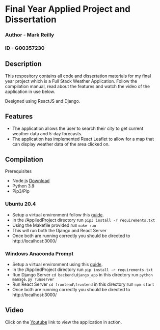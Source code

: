 # Final Year Applied Project and Dissertation 
### Author - Mark Reilly 
### ID - G00357230

## Description

This respository contains all code and dissertation materials for my final year project which is a Full Stack Weather Application. Follow the compilation manual, read about the features and watch the video of the application in use below.

Designed using ReactJS and Django.

## Features

- The application allows the user to search their city to get current weather data and 5-day forecasts.
- The application has implemented React Leaflet to allow for a map that can display weather data of the area clicked on.

## Compilation

Prerequisites
- Node.js [Download](https://nodejs.org/en/download/)
- Python 3.8
- Pip3/Pip

### Ubuntu 20.4
- Setup a virtual environment follow this [guide](https://gist.github.com/frfahim/73c0fad6350332cef7a653bcd762f08d).
- In the /AppliedProject directory run `pip3 install -r requirements.txt`
- Using the Makefile provided run `make run`
- This will run both the Django and React Server
- Once both are running correctly you should be directed to http://localhost:3000/
### Windows Anaconda Prompt
- Setup a virtual environment using this [guide](https://www.geeksforgeeks.org/set-up-virtual-environment-for-python-using-anaconda/).
- In the /AppliedProject directory run `pip install -r requirements.txt`
- Run Django Server `cd backend\django_app` in this directory run `python manage.py runserver`
- Run React Server `cd frontend\frontend` in this directory run `npm start`
- Once both are running correctly you should be directed to http://localhost:3000/

## Video

Click on the [Youtube](https://youtu.be/TENtP42GQh8) link to view the application in action.




